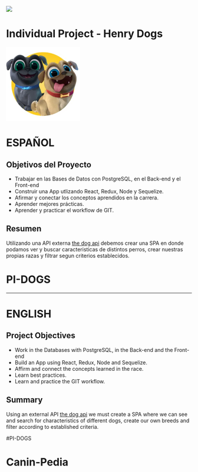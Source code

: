

<p align='left'>
    <img src='https://static.wixstatic.com/media/85087f_0d84cbeaeb824fca8f7ff18d7c9eaafd~mv2.png/v1/fill/w_160,h_30,al_c,q_85,usm_0.66_1.00_0.01/Logo_completo_Color_1PNG.webp' </img>
</p>

# Individual Project - Henry Dogs

<p align="left">
  <img height="200" src="./dog.png" />
</p>

# ESPAÑOL

## Objetivos del Proyecto

- Trabajar en las Bases de Datos con PostgreSQL, en el Back-end y el Front-end 
- Construir una App utlizando React, Redux, Node y Sequelize.
- Afirmar y conectar los conceptos aprendidos en la carrera.
- Aprender mejores prácticas.
- Aprender y practicar el workflow de GIT.

## Resumen
Utilizando una API externa [the dog api](https://thedogapi.com/) debemos crear una SPA en donde podamos ver y buscar caracteristicas de distintos perros, crear nuestras propias razas y filtrar segun criterios establecidos.

# PI-DOGS

-------------------------------------------------------------------------------------------------------------------------------------------------------------------------------------------

# ENGLISH

## Project Objectives

- Work in the Databases with PostgreSQL, in the Back-end and the Front-end
- Build an App using React, Redux, Node and Sequelize.
- Affirm and connect the concepts learned in the race.
- Learn best practices.
- Learn and practice the GIT workflow.

## Summary
Using an external API [the dog api](https://thedogapi.com/) we must create a SPA where we can see and search for characteristics of different dogs, create our own breeds and filter according to established criteria.

#PI-DOGS

# Canin-Pedia
